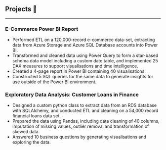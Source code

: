 ## Projects 🔭
_______________________________________________________________________________________________________________
### E-Commerce Power BI Report
- Performed ETL on a 120,000-record e-commerce data-set, extracting data from Azure Storage and
Azure SQL Database accounts into Power BI.
- Transformed and cleaned data using Power Query to form a star-based schema data model including a
custom date table, and implemented 25 DAX measures to support visualisations and time intelligence.
- Created a 4-page report in Power BI containing 40 visualisations.
- Constructed 5 SQL queries for the same data to generate insights for use outside of the Power BI
environment.

### Exploratory Data Analysis: Customer Loans in Finance
- Designed a custom python class to extract data from an RDS database with SQLAlchemy, and conducted ETL and cleaning on a 54,000 record financial loans data set.
- Prepared the data using Pandas, including data cleaning of 40 columns, imputation of missing values, outlier removal and transformation of skewed data.
- Answered 10 business questions by generating visualisations and exploring the data.


<!--
**SteenMaxwell/SteenMaxwell** is a ✨ _special_ ✨ repository because its `README.md` (this file) appears on your GitHub profile.

Here are some ideas to get you started:

- 🔭 I’m currently working on ...
- 🌱 I’m currently learning ...
- 👯 I’m looking to collaborate on ...
- 🤔 I’m looking for help with ...
- 💬 Ask me about ...
- 📫 How to reach me: ...
- 😄 Pronouns: ...
- ⚡ Fun fact: ...
-->
